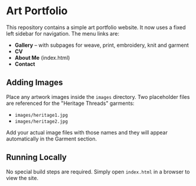 # Art Portfolio

This repository contains a simple art portfolio website. It now uses a fixed
left sidebar for navigation. The menu links are:

- **Gallery** – with subpages for weave, print, embroidery, knit and garment
- **CV**
- **About Me** (index.html)
- **Contact**

## Adding Images

Place any artwork images inside the `images` directory. Two placeholder files are referenced for the "Heritage Threads" garments:

- `images/heritage1.jpg`
- `images/heritage2.jpg`

Add your actual image files with those names and they will appear automatically in the Garment section.

## Running Locally

No special build steps are required. Simply open `index.html` in a browser to view the site.
